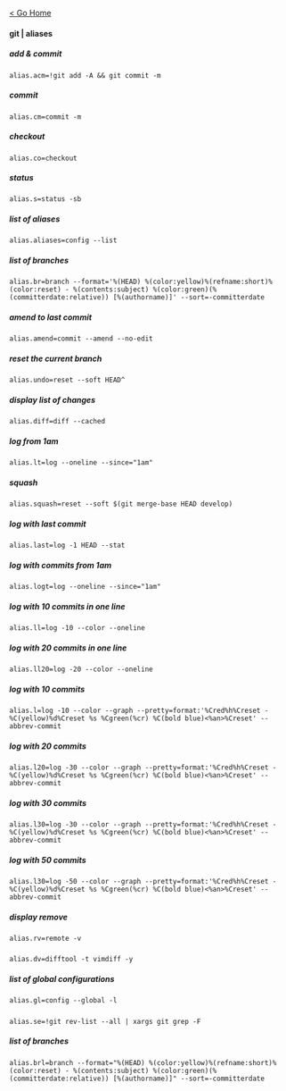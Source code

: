 [< Go Home](../README.md)

#### git | aliases

##### add & commit
```
alias.acm=!git add -A && git commit -m
```

##### commit
```
alias.cm=commit -m
```

##### checkout
```
alias.co=checkout
```

##### status
```
alias.s=status -sb
```

##### list of aliases
```
alias.aliases=config --list
```

##### list of branches
```
alias.br=branch --format='%(HEAD) %(color:yellow)%(refname:short)%(color:reset) - %(contents:subject) %(color:green)(%(committerdate:relative)) [%(authorname)]' --sort=-committerdate
```

##### amend to last commit
```
alias.amend=commit --amend --no-edit
```

##### reset the current branch
```
alias.undo=reset --soft HEAD^
```

##### display list of changes
```
alias.diff=diff --cached
```

##### log from 1am
```
alias.lt=log --oneline --since="1am"
```

##### squash
```
alias.squash=reset --soft $(git merge-base HEAD develop)
```

##### log with last commit
```
alias.last=log -1 HEAD --stat
```

##### log with commits from 1am
```
alias.logt=log --oneline --since="1am"
```

##### log with 10 commits in one line
```
alias.ll=log -10 --color --oneline
```

##### log with 20 commits in one line
```
alias.ll20=log -20 --color --oneline
```

##### log with 10 commits
```
alias.l=log -10 --color --graph --pretty=format:'%Cred%h%Creset -%C(yellow)%d%Creset %s %Cgreen(%cr) %C(bold blue)<%an>%Creset' --abbrev-commit
```

##### log with 20 commits
```
alias.l20=log -30 --color --graph --pretty=format:'%Cred%h%Creset -%C(yellow)%d%Creset %s %Cgreen(%cr) %C(bold blue)<%an>%Creset' --abbrev-commit
```

##### log with 30 commits
```
alias.l30=log -30 --color --graph --pretty=format:'%Cred%h%Creset -%C(yellow)%d%Creset %s %Cgreen(%cr) %C(bold blue)<%an>%Creset' --abbrev-commit
```

##### log with 50 commits
```
alias.l30=log -50 --color --graph --pretty=format:'%Cred%h%Creset -%C(yellow)%d%Creset %s %Cgreen(%cr) %C(bold blue)<%an>%Creset' --abbrev-commit
```

##### display remove
```
alias.rv=remote -v
```

#####
```
alias.dv=difftool -t vimdiff -y
```

##### list of global configurations
```
alias.gl=config --global -l
```

#####
```
alias.se=!git rev-list --all | xargs git grep -F
```

##### list of branches
```
alias.brl=branch --format="%(HEAD) %(color:yellow)%(refname:short)%(color:reset) - %(contents:subject) %(color:green)(%(committerdate:relative)) [%(authorname)]" --sort=-committerdate
```
